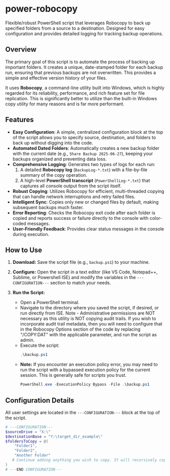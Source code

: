 # power-robocopy
Flexible/robust PowerShell script that leverages Robocopy to back up specified folders from a source to a destination. Designed for easy configuration and provides detailed logging for tracking backup operations.

## Overview

The primary goal of this script is to automate the process of backing up important folders. It creates a unique, date-stamped folder for each backup run, ensuring that previous backups are not overwritten. This provides a simple and effective version history of your files.

It uses **Robocopy**, a command-line utility built into Windows, which is highly regarded for its reliability, performance, and rich feature set for file replication. This is significantly better to utilize than the built-in Windows copy utility for many reasons and is far more performant.

## Features

-   **Easy Configuration**: A simple, centralized configuration block at the top of the script allows you to specify source, destination, and folders to back up without digging into the code.
-   **Automated Dated Folders**: Automatically creates a new backup folder with the current date (e.g., `Share Backup 2025-06-27`), keeping your backups organized and preventing data loss.
-   **Comprehensive Logging**: Generates two types of logs for each run:
    1.  A detailed **Robocopy log** (`BackupLog-*.txt`) with a file-by-file summary of the copy operation.
    2.  A high-level **PowerShell transcript** (`PowerShellLog-*.txt`) that captures all console output from the script itself.
-   **Robust Copying**: Utilizes Robocopy for efficient, multi-threaded copying that can handle network interruptions and retry failed files.
-   **Intelligent Sync**: Copies only new or changed files by default, making subsequent backups much faster.
-   **Error Reporting**: Checks the Robocopy exit code after each folder is copied and reports success or failure directly to the console with color-coded messages.
-   **User-Friendly Feedback**: Provides clear status messages in the console during execution.

## How to Use

1.  **Download:** Save the script file (e.g., `backup.ps1`) to your machine.

2.  **Configure:** Open the script in a text editor (like VS Code, Notepad++, Sublime, or Powershell ISE) and modify the variables in the `---CONFIGURATION---` section to match your needs.

3.  **Run the Script:**
    *   Open a PowerShell terminal.
    *   Navigate to the directory where you saved the script, if desired, or run directly from ISE. Note - Administrative permissions are NOT necessary as this utility is NOT copying audit trails. If you wish to incorporate audit trail metadata, then you will need to configure that in the Robocopy Options section of the code by replacing "/COPY:DAT" with the applicable parameter, and run the script as admin.
    *   Execute the script:
        ```powershell
        .\backup.ps1
        ```
    *   **Note:** If you encounter an execution policy error, you may need to run the script with a bypassed execution policy for the current session. This is generally safe for scripts you trust.
        ```powershell
        PowerShell.exe -ExecutionPolicy Bypass -File .\backup.ps1
        ```

## Configuration Details

All user settings are located in the `---CONFIGURATION---` block at the top of the script.

```powershell
# ---CONFIGURATION---
$sourceDrive = "X:\"
$destinationBase = "Y:\target_dir_example\"
$foldersToCopy = @(
    "Folder1",
    "Folder2",
    "Another Folder"
   # Continue adding anything you wish to copy. It will recursively copy content from within these folders and log each item copied.
)
# ---END CONFIGURATION---
